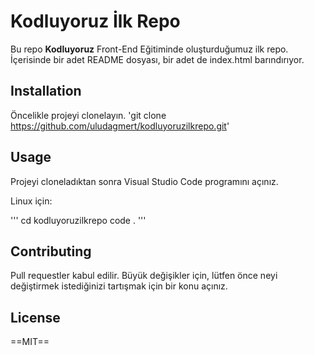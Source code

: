 # Kodluyoruz İlk Repo

Bu repo **Kodluyoruz** Front-End Eğitiminde oluşturduğumuz ilk repo. İçerisinde bir adet
README dosyası, bir adet de index.html barındırıyor.

## Installation

Öncelikle projeyi clonelayın. 
'git clone https://github.com/uludagmert/kodluyoruzilkrepo.git'

## Usage

Projeyi cloneladıktan sonra Visual Studio Code programını açınız.

Linux için:

'''
cd kodluyoruzilkrepo
code .
'''

## Contributing

Pull requestler kabul edilir. Büyük değişikler için, lütfen önce neyi değiştirmek
istediğinizi tartışmak için bir konu açınız.

## License

==MIT==
